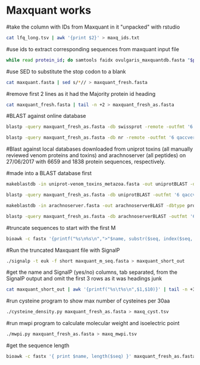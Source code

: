 
# Maxquant works


#take the column with IDs from Maxquant in it "unpacked" with rstudio

```bash
cat lfq_long.tsv | awk '{print $2}' > maxq_ids.txt
```

#use ids to extract corresponding sequences from maxquant input file

```bash
while read protein_id; do samtools faidx ovulgaris_maxquantdb.fasta "$protein_id"; done < <(awk -F '\t' '{printf("%s\n",$1)}' maxq_ids.txt) > maxquant_db_new.fasta
```

#use SED to substitute the stop codon to a blank

```bash
cat maxquant.fasta | sed s/*// > maxquant_fresh.fasta
```

#remove first 2 lines as it had the Majority protein id heading

```bash
cat maxquant_fresh.fasta | tail -n +2 > maxquant_fresh_as.fasta
```

#BLAST against online database

```bash
blastp -query maxquant_fresh_as.fasta -db swissprot -remote -outfmt '6 qaccver saccver pident length evalue mismatch gapopen qstart qend sstart send stitle' -max_target_seqs 1 > blastp_swissprot.tsv
```

```bash
blastp -query maxquant_fresh_as.fasta -db nr -remote -outfmt '6 qaccver saccver pident length evalue mismatch gapopen qstart qend sstart send stitle' -max_target_seqs 1 > blastp_nr.tsv
```

#Blast against local databases downloaded from uniprot toxins (all manually reviewed venom proteins and toxins) and arachnoserver (all peptides) on 27/06/2017 with 6659 and 1838 protein sequences, respectively.

#made into a BLAST database first

```bash
makeblastdb -in uniprot-venom_toxins_metazoa.fasta -out uniprotBLAST -dbtype prot
```

```bash
blastp -query maxquant_fresh_as.fasta -db uniprotBLAST -outfmt '6 qaccver saccver pident length evalue mismatch gapopen qstart qend sstart send staxids stitle' -max_target_seqs 1 > blastp_uniprot.tsv
```

```bash
makeblastdb -in arachnoserver.fasta -out arachnoserverBLAST -dbtype prot
```

```bash
blastp -query maxquant_fresh_as.fasta -db arachnoserverBLAST -outfmt '6 qaccver saccver pident length evalue mismatch gapopen qstart qend sstart send stitle' -max_target_seqs 1 > blastp_arachnoserver.tsv
```

#truncate sequences to start with the first M

```bash
bioawk -c fastx '{printf("%s\n%s\n",">"$name, substr($seq, index($seq, "M")))}' maxquant_fresh_as.fasta > maxquant_m_seq.fasta
```

#Run the truncated Maxquant file with SignalP

```bash
./signalp -t euk -f short maxquant_m_seq.fasta > maxquant_short_out
```

#get the name and SignalP (yes/no) columns, tab separated, from the SignalP output and omit the first 3 rows as it was headings junk

```bash
cat maxquant_short_out | awk '{printf("%s\t%s\n",$1,$10)}' | tail -n +3 > maxq_sigp.tsv
```

#run cysteine program to show max number of cysteines per 30aa

```bash
./cysteine_density.py maxquant_fresh_as.fasta > maxq_cyst.tsv
```

#run mwpi program to calculate molecular weight and isoelectric point

```bash
./mwpi.py maxquant_fresh_as.fasta > maxq_mwpi.tsv
```

#get the sequence length

```bash
bioawk -c fastx '{ print $name, length($seq) }' maxquant_fresh_as.fasta > maxq_seqlen.tsv
````
